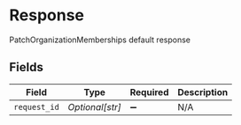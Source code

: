 # Response

PatchOrganizationMemberships default response


## Fields

| Field              | Type               | Required           | Description        |
| ------------------ | ------------------ | ------------------ | ------------------ |
| `request_id`       | *Optional[str]*    | :heavy_minus_sign: | N/A                |